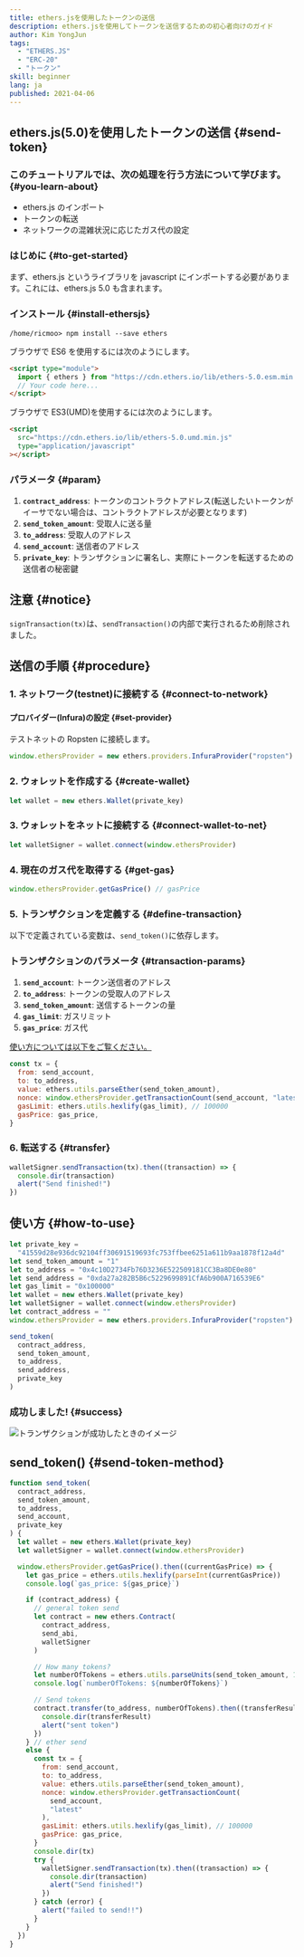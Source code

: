 ```yaml
---
title: ethers.jsを使用したトークンの送信
description: ethers.jsを使用してトークンを送信するための初心者向けのガイド
author: Kim YongJun
tags:
  - "ETHERS.JS"
  - "ERC-20"
  - "トークン"
skill: beginner
lang: ja
published: 2021-04-06
---
```


## ethers.js(5.0)を使用したトークンの送信 \{#send-token}

### このチュートリアルでは、次の処理を行う方法について学びます。 \{#you-learn-about}

- ethers.js のインポート
- トークンの転送
- ネットワークの混雑状況に応じたガス代の設定

### はじめに \{#to-get-started}

まず、ethers.js というライブラリを javascript にインポートする必要があります。これには、ethers.js 5.0 も含まれます。

### インストール \{#install-ethersjs}

```shell
/home/ricmoo> npm install --save ethers
```

ブラウザで ES6 を使用するには次のようにします。

```html
<script type="module">
  import { ethers } from "https://cdn.ethers.io/lib/ethers-5.0.esm.min.js"
  // Your code here...
</script>
```

ブラウザで ES3(UMD)を使用するには次のようにします。

```html
<script
  src="https://cdn.ethers.io/lib/ethers-5.0.umd.min.js"
  type="application/javascript"
></script>
```

### パラメータ \{#param}

1. **`contract_address`**: トークンのコントラクトアドレス(転送したいトークンがイーサでない場合は、コントラクトアドレスが必要となります)
2. **`send_token_amount`**: 受取人に送る量
3. **`to_address`**: 受取人のアドレス
4. **`send_account`**: 送信者のアドレス
5. **`private_key`**: トランザクションに署名し、実際にトークンを転送するための送信者の秘密鍵

## 注意 \{#notice}

`signTransaction(tx)`は、`sendTransaction()`の内部で実行されるため削除されました。

## 送信の手順 \{#procedure}

### 1. ネットワーク(testnet)に接続する \{#connect-to-network}

#### プロバイダー(Infura)の設定 \{#set-provider}

テストネットの Ropsten に接続します。

```javascript
window.ethersProvider = new ethers.providers.InfuraProvider("ropsten")
```

### 2. ウォレットを作成する \{#create-wallet}

```javascript
let wallet = new ethers.Wallet(private_key)
```

### 3. ウォレットをネットに接続する \{#connect-wallet-to-net}

```javascript
let walletSigner = wallet.connect(window.ethersProvider)
```

### 4. 現在のガス代を取得する \{#get-gas}

```javascript
window.ethersProvider.getGasPrice() // gasPrice
```

### 5. トランザクションを定義する \{#define-transaction}

以下で定義されている変数は、`send_token()`に依存します。

### トランザクションのパラメータ \{#transaction-params}

1. **`send_account`**: トークン送信者のアドレス
2. **`to_address`**: トークンの受取人のアドレス
3. **`send_token_amount`**: 送信するトークンの量
4. **`gas_limit`**: ガスリミット
5. **`gas_price`**: ガス代

[使い方については以下をご覧ください。](#how-to-use)

```javascript
const tx = {
  from: send_account,
  to: to_address,
  value: ethers.utils.parseEther(send_token_amount),
  nonce: window.ethersProvider.getTransactionCount(send_account, "latest"),
  gasLimit: ethers.utils.hexlify(gas_limit), // 100000
  gasPrice: gas_price,
}
```

### 6. 転送する \{#transfer}

```javascript
walletSigner.sendTransaction(tx).then((transaction) => {
  console.dir(transaction)
  alert("Send finished!")
})
```

## 使い方 \{#how-to-use}

```javascript
let private_key =
  "41559d28e936dc92104ff30691519693fc753ffbee6251a611b9aa1878f12a4d"
let send_token_amount = "1"
let to_address = "0x4c10D2734Fb76D3236E522509181CC3Ba8DE0e80"
let send_address = "0xda27a282B5B6c5229699891CfA6b900A716539E6"
let gas_limit = "0x100000"
let wallet = new ethers.Wallet(private_key)
let walletSigner = wallet.connect(window.ethersProvider)
let contract_address = ""
window.ethersProvider = new ethers.providers.InfuraProvider("ropsten")

send_token(
  contract_address,
  send_token_amount,
  to_address,
  send_address,
  private_key
)
```

### 成功しました! \{#success}

![トランザクションが成功したときのイメージ](./successful-transaction.png)

## send_token() \{#send-token-method}

```javascript
function send_token(
  contract_address,
  send_token_amount,
  to_address,
  send_account,
  private_key
) {
  let wallet = new ethers.Wallet(private_key)
  let walletSigner = wallet.connect(window.ethersProvider)

  window.ethersProvider.getGasPrice().then((currentGasPrice) => {
    let gas_price = ethers.utils.hexlify(parseInt(currentGasPrice))
    console.log(`gas_price: ${gas_price}`)

    if (contract_address) {
      // general token send
      let contract = new ethers.Contract(
        contract_address,
        send_abi,
        walletSigner
      )

      // How many tokens?
      let numberOfTokens = ethers.utils.parseUnits(send_token_amount, 18)
      console.log(`numberOfTokens: ${numberOfTokens}`)

      // Send tokens
      contract.transfer(to_address, numberOfTokens).then((transferResult) => {
        console.dir(transferResult)
        alert("sent token")
      })
    } // ether send
    else {
      const tx = {
        from: send_account,
        to: to_address,
        value: ethers.utils.parseEther(send_token_amount),
        nonce: window.ethersProvider.getTransactionCount(
          send_account,
          "latest"
        ),
        gasLimit: ethers.utils.hexlify(gas_limit), // 100000
        gasPrice: gas_price,
      }
      console.dir(tx)
      try {
        walletSigner.sendTransaction(tx).then((transaction) => {
          console.dir(transaction)
          alert("Send finished!")
        })
      } catch (error) {
        alert("failed to send!!")
      }
    }
  })
}
```
